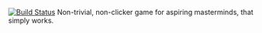 [![Build Status](https://magnum.travis-ci.com/dfogas/greyzone.svg?token=nzDQC8jtRJneJcpWMGSq&branch=master)](https://magnum.travis-ci.org/dfogas/greyzone)
Non-trivial, non-clicker game for aspiring masterminds, that simply works.

